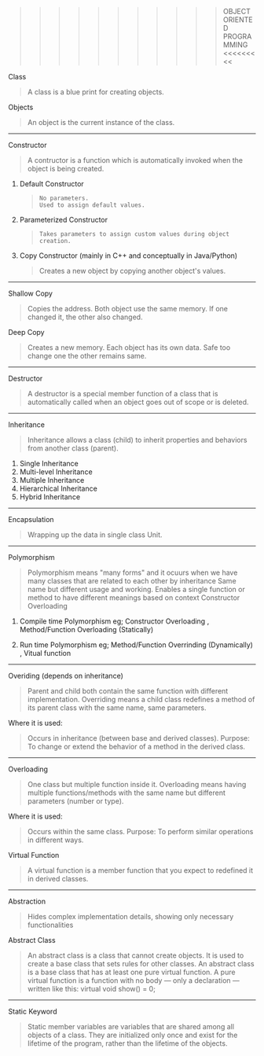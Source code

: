 > > > > > > > > > > > OBJECT ORIENTED PROGRAMMING <<<<<<<<<

Class

> A class is a blue print for creating objects.

Objects

> An object is the current instance of the class.

---

Constructor

> A contructor is a function which is automatically invoked when the object is being created.

1.  Default Constructor
    >     No parameters.
    >     Used to assign default values.
2.  Parameterized Constructor
    >     Takes parameters to assign custom values during object creation.
3.  Copy Constructor (mainly in C++ and conceptually in Java/Python)
    > Creates a new object by copying another object's values.

---

Shallow Copy

> Copies the address.
> Both object use the same memory.
> If one changed it, the other also changed.

Deep Copy

> Creates a new memory.
> Each object has its own data.
> Safe too change one the other remains same.

---

Destructor

> A destructor is a special member function of a class that is automatically called when an object goes out of scope or is deleted.

---

Inheritance

> Inheritance allows a class (child) to inherit properties and behaviors from another class (parent).

1. Single Inheritance
2. Multi-level Inheritance
3. Multiple Inheritance
4. Hierarchical Inheritance
5. Hybrid Inheritance

---

Encapsulation

> Wrapping up the data in single class Unit.

---

Polymorphism

> Polymorphism means "many forms" and it ocuurs when we have many classes that are related to each other by inheritance
> Same name but different usage and working.
> Enables a single function or method to have different meanings based on context
> Constructor Overloading

1. Compile time Polymorphism eg; Constructor Overloading , Method/Function Overloading (Statically)

2. Run time Polymorphism eg; Method/Function Overrinding (Dynamically) , Vitual function

---

Overiding (depends on inheritance)

> Parent and child both contain the same function with different implementation.
> Overriding means a child class redefines a method of its parent class with the same name, same parameters.

Where it is used:

> Occurs in inheritance (between base and derived classes).
> Purpose:
> To change or extend the behavior of a method in the derived class.

---

Overloading

> One class but multiple function inside it.
> Overloading means having multiple functions/methods with the same name but different parameters (number or type).

Where it is used:

> Occurs within the same class.
> Purpose:
> To perform similar operations in different ways.

Virtual Function

> A virtual function is a member function that you expect to redefined it in derived classes.

---

Abstraction

> Hides complex implementation details, showing only necessary functionalities

Abstract Class

> An abstract class is a class that cannot create objects.
> It is used to create a base class that sets rules for other classes.
> An abstract class is a base class that has at least one pure virtual function.
> A pure virtual function is a function with no body — only a declaration — written like this: virtual void show() = 0;

---

Static Keyword

> Static member variables are variables that are shared among all objects of a class. They are initialized only once and exist for the lifetime of the program, rather than the lifetime of the objects.
